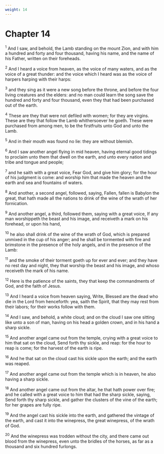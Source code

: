 ```yaml
---
weight: 14
---
```


# Chapter 14

<sup>1</sup> And I saw, and behold, the Lamb standing on the mount Zion, and with him a hundred and forty and four thousand, having his name, and the name of his Father, written on their foreheads. 

<sup>2</sup> And I heard a voice from heaven, as the voice of many waters, and as the voice of a great thunder: and the voice which I heard was as the voice of harpers harping with their harps: 

<sup>3</sup> and they sing as it were a new song before the throne, and before the four living creatures and the elders: and no man could learn the song save the hundred and forty and four thousand, even they that had been purchased out of the earth. 

<sup>4</sup> These are they that were not defiled with women; for they are virgins. These are they that follow the Lamb whithersoever he goeth. These were purchased from among men, to be the firstfruits unto God and unto the Lamb. 

<sup>5</sup> And in their mouth was found no lie: they are without blemish. 

<sup>6</sup> And I saw another angel flying in mid heaven, having eternal good tidings to proclaim unto them that dwell on the earth, and unto every nation and tribe and tongue and people; 

<sup>7</sup> and he saith with a great voice, Fear God, and give him glory; for the hour of his judgment is come: and worship him that made the heaven and the earth and sea and fountains of waters. 

<sup>8</sup> And another, a second angel, followed, saying, Fallen, fallen is Babylon the great, that hath made all the nations to drink of the wine of the wrath of her fornication. 

<sup>9</sup> And another angel, a third, followed them, saying with a great voice, If any man worshippeth the beast and his image, and receiveth a mark on his forehead, or upon his hand, 

<sup>10</sup> he also shall drink of the wine of the wrath of God, which is prepared unmixed in the cup of his anger; and he shall be tormented with fire and brimstone in the presence of the holy angels, and in the presence of the Lamb: 

<sup>11</sup> and the smoke of their torment goeth up for ever and ever; and they have no rest day and night, they that worship the beast and his image, and whoso receiveth the mark of his name. 

<sup>12</sup> Here is the patience of the saints, they that keep the commandments of God, and the faith of Jesus. 

<sup>13</sup> And I heard a voice from heaven saying, Write, Blessed are the dead who die in the Lord from henceforth: yea, saith the Spirit, that they may rest from their labors; for their works follow with them. 

<sup>14</sup> And I saw, and behold, a white cloud; and on the cloud I saw one sitting like unto a son of man, having on his head a golden crown, and in his hand a sharp sickle. 

<sup>15</sup> And another angel came out from the temple, crying with a great voice to him that sat on the cloud, Send forth thy sickle, and reap: for the hour to reap is come; for the harvest of the earth is ripe. 

<sup>16</sup> And he that sat on the cloud cast his sickle upon the earth; and the earth was reaped. 

<sup>17</sup> And another angel came out from the temple which is in heaven, he also having a sharp sickle. 

<sup>18</sup> And another angel came out from the altar, he that hath power over fire; and he called with a great voice to him that had the sharp sickle, saying, Send forth thy sharp sickle, and gather the clusters of the vine of the earth; for her grapes are fully ripe. 

<sup>19</sup> And the angel cast his sickle into the earth, and gathered the vintage of the earth, and cast it into the winepress, the great winepress, of the wrath of God. 

<sup>20</sup> And the winepress was trodden without the city, and there came out blood from the winepress, even unto the bridles of the horses, as far as a thousand and six hundred furlongs. 


